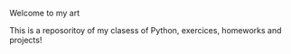Welcome to my art

This is a reposoritoy of my clasess of Python, exercices, homeworks and projects!

